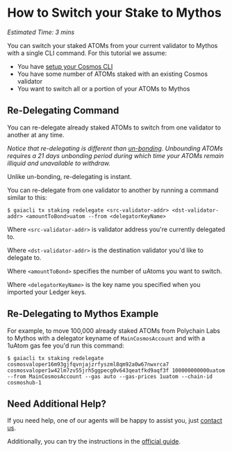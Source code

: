 # How to Switch your Stake to Mythos

*Estimated Time: 3 mins*

You can switch your staked ATOMs from your current validator to Mythos with a single CLI command. For this tutorial we assume:

* You have [setup your Cosmos CLI](/cosmos/cosmos-how/#1-prepare-your-cli-environment)
* You have some number of ATOMs staked with an existing Cosmos validator
* You want to switch all or a portion of your ATOMs to Mythos

## Re-Delegating Command

You can re-delegate already staked ATOMs to switch from one validator to another at any time. 

*Notice that re-delegating is different than [un-bonding](/cosmos/cosmos-faq/#5-how-long-does-it-take-to-unbound-my-atoms-once-staked). Unbounding ATOMs requires a 21 days unbonding period during which time your ATOMs remain illiquid and unavailable to withdraw.*

Unlike un-bonding, re-delegating is instant.

You can re-delegate from one validator to another by running a command similar to this:

```
$ gaiacli tx staking redelegate <src-validator-addr> <dst-validator-addr> <amountToBond>uatom --from <delegatorKeyName>
```

Where ``<src-validator-addr>`` is  validator address you're currently delegated to.

Where ``<dst-validator-addr>`` is the destination validator you'd like to delegate to.

Where ``<amountToBond>`` specifies the number of uAtoms you want to switch. 

Where ``<delegatorKeyName>`` is the key name you specified when you imported your Ledger keys.


## Re-Delegating to Mythos Example

For example, to move 100,000 already staked ATOMs from Polychain Labs to Mythos with a delegator keyname of ``MainCosmosAccount`` and with a 1uAtom gas fee you'd run this command: 

```
$ gaiacli tx staking redelegate cosmosvaloper16m93gjfqvnjajzrfyszml8qm92a0w67nwxrca7 cosmosvaloper1w42lm7zv55jrh5ggpecg0v643qeatfkd9aqf3f 100000000000uatom --from MainCosmosAccount --gas auto --gas-prices 1uatom --chain-id cosmoshub-1
```


##  Need Additional Help?

If you need help, one of our agents will be happy to assist you, just [contact us](https://mythos.services/contact/).

Additionally, you can try the instructions in the [official guide](https://cosmos.network/docs/gaia/delegator-guide-cli.html).
<br/><br/>